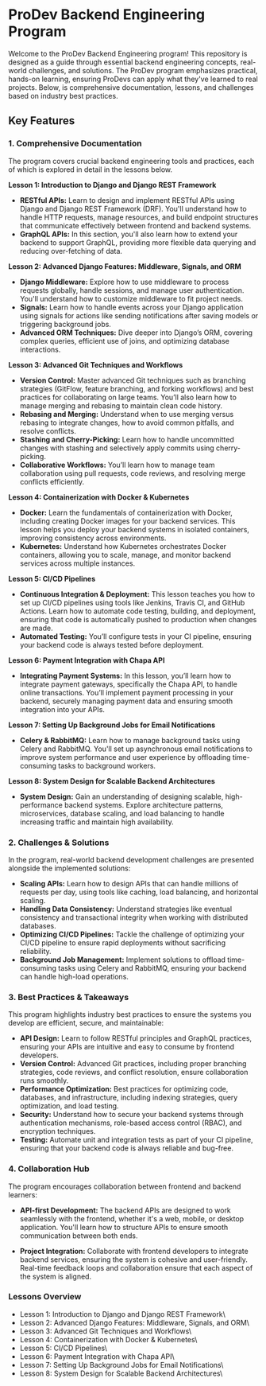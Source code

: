 # ProDev Backend Engineering Program
Welcome to the ProDev Backend Engineering program! This repository is designed as a guide through essential backend
engineering concepts, real-world challenges, and solutions. The ProDev program emphasizes practical, hands-on learning,
ensuring ProDevs can apply what they've learned to real projects. Below, is comprehensive documentation, lessons,
and challenges based on industry best practices.

## Key Features
### 1. Comprehensive Documentation
The program covers crucial backend engineering tools and practices, each of which is explored in detail in the lessons below.

**Lesson 1: Introduction to Django and Django REST Framework**
- **RESTful APIs:** Learn to design and implement RESTful APIs using Django and Django REST Framework (DRF). You'll understand how to handle HTTP requests, manage resources, and build endpoint structures that communicate effectively between frontend and backend systems.
- **GraphQL APIs:** In this section, you'll also learn how to extend your backend to support GraphQL, providing more flexible data querying and reducing over-fetching of data.

**Lesson 2: Advanced Django Features: Middleware, Signals, and ORM**
- **Django Middleware:** Explore how to use middleware to process requests globally, handle sessions, and manage user authentication. You'll understand how to customize middleware to fit project needs.
- **Signals:** Learn how to handle events across your Django application using signals for actions like sending notifications after saving models or triggering background jobs.
- **Advanced ORM Techniques:** Dive deeper into Django’s ORM, covering complex queries, efficient use of joins, and optimizing database interactions.

**Lesson 3: Advanced Git Techniques and Workflows**
- **Version Control:** Master advanced Git techniques such as branching strategies (GitFlow, feature branching, and forking workflows) and best practices for collaborating on large teams. You’ll also learn how to manage merging and rebasing to maintain clean code history.
- **Rebasing and Merging:** Understand when to use merging versus rebasing to integrate changes, how to avoid common pitfalls, and resolve conflicts.
- **Stashing and Cherry-Picking:** Learn how to handle uncommitted changes with stashing and selectively apply commits using cherry-picking.
- **Collaborative Workflows:** You’ll learn how to manage team collaboration using pull requests, code reviews, and resolving merge conflicts efficiently.

**Lesson 4: Containerization with Docker & Kubernetes**
- **Docker:** Learn the fundamentals of containerization with Docker, including creating Docker images for your backend services. This lesson helps you deploy your backend systems in isolated containers, improving consistency across environments.
- **Kubernetes:** Understand how Kubernetes orchestrates Docker containers, allowing you to scale, manage, and monitor backend services across multiple instances.

**Lesson 5: CI/CD Pipelines**
- **Continuous Integration & Deployment:** This lesson teaches you how to set up CI/CD pipelines using tools like Jenkins, Travis CI, and GitHub Actions. Learn how to automate code testing, building, and deployment, ensuring that code is automatically pushed to production when changes are made.
- **Automated Testing:** You’ll configure tests in your CI pipeline, ensuring your backend code is always tested before deployment.

**Lesson 6: Payment Integration with Chapa API**
- **Integrating Payment Systems:** In this lesson, you’ll learn how to integrate payment gateways, specifically the Chapa API, to handle online transactions. You’ll implement payment processing in your backend, securely managing payment data and ensuring smooth integration into your APIs.

**Lesson 7: Setting Up Background Jobs for Email Notifications**
- **Celery & RabbitMQ:** Learn how to manage background tasks using Celery and RabbitMQ. You'll set up asynchronous email notifications to improve system performance and user experience by offloading time-consuming tasks to background workers.

**Lesson 8: System Design for Scalable Backend Architectures**
- **System Design:** Gain an understanding of designing scalable, high-performance backend systems. Explore architecture patterns, microservices, database scaling, and load balancing to handle increasing traffic and maintain high availability.

### 2. Challenges & Solutions
In the program, real-world backend development challenges are presented alongside the implemented solutions:

- **Scaling APIs:** Learn how to design APIs that can handle millions of requests per day, using tools like caching, load balancing, and horizontal scaling.
- **Handling Data Consistency:** Understand strategies like eventual consistency and transactional integrity when working with distributed databases.
- **Optimizing CI/CD Pipelines:** Tackle the challenge of optimizing your CI/CD pipeline to ensure rapid deployments without sacrificing reliability.
- **Background Job Management:** Implement solutions to offload time-consuming tasks using Celery and RabbitMQ, ensuring your backend can handle high-load operations.

### 3. Best Practices & Takeaways
This program highlights industry best practices to ensure the systems you develop are efficient, secure, and maintainable:

- **API Design:** Learn to follow RESTful principles and GraphQL practices, ensuring your APIs are intuitive and easy to consume by frontend developers.
- **Version Control:** Advanced Git practices, including proper branching strategies, code reviews, and conflict resolution, ensure collaboration runs smoothly.
- **Performance Optimization:** Best practices for optimizing code, databases, and infrastructure, including indexing strategies, query optimization, and load testing.
- **Security:** Understand how to secure your backend systems through authentication mechanisms, role-based access control (RBAC), and encryption techniques.
- **Testing:** Automate unit and integration tests as part of your CI pipeline, ensuring that your backend code is always reliable and bug-free.

### 4. Collaboration Hub
The program encourages collaboration between frontend and backend learners:

- **API-first Development:** The backend APIs are designed to work seamlessly with the frontend, whether it's a web, mobile, or desktop application. You'll learn how to structure APIs to ensure smooth communication between both ends.

- **Project Integration:** Collaborate with frontend developers to integrate backend services, ensuring the system is cohesive and user-friendly. Real-time feedback loops and collaboration ensure that each aspect of the system is aligned.


### Lessons Overview
- Lesson 1: Introduction to Django and Django REST Framework\
- Lesson 2: Advanced Django Features: Middleware, Signals, and ORM\
- Lesson 3: Advanced Git Techniques and Workflows\
- Lesson 4: Containerization with Docker & Kubernetes\
- Lesson 5: CI/CD Pipelines\
- Lesson 6: Payment Integration with Chapa API\
- Lesson 7: Setting Up Background Jobs for Email Notifications\
- Lesson 8: System Design for Scalable Backend Architectures\
